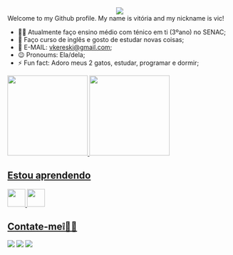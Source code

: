 <div align="center" style="text-align: center;">
  <a href="https://git.io/typing-svg">
    <img src="https://readme-typing-svg.herokuapp.com/?center=true&vCenter=true&color=A020F0&lines=👋+Hello!+Welcome+to+my+profile;
My+name+is+Vitória+and+my+nickname+is+vic!💗;I'+m+a+Full-Stack+developer+💻" >
  </a>
</div>
 Welcome to my Github profile.
My name is vitória and my nickname is vic!

- 👩‍🎓 Atualmente faço ensino médio com ténico em ti (3ºano) no SENAC;
- 🌱 Faço curso de inglês e gosto de estudar novas coisas;
- 💬 E-MAIL: vkereski@gmail.com;
- 😉 Pronoums: Ela/dela;
- ⚡ Fun fact: Adoro meus 2 gatos, estudar, programar e dormir;

<div>
<a href="https://github.com/vitoriakr">
<img height="180em" src="https://github-readme-stats.vercel.app/api/top-langs/?username=vitoriakr&layout=compact&langs_count=7&theme=dracula"/>
<img height="180em" src="https://github-readme-stats.vercel.app/api?username=vitoriakr&show_icons=true&theme=dracula&include_all_commits=true&count_private=true"/>
</div>
  
  ## Estou aprendendo 

<img loading="lazy" src="https://cdn.jsdelivr.net/gh/devicons/devicon/icons/java/java-original.svg" width="40" height="40"/> 
<img loading="lazy" src="https://cdn.jsdelivr.net/gh/devicons/devicon/icons/linux/linux-original.svg" width="40" height="40"/>

<h2> Contate-me❕👩‍💻</h2>
<div>
<a href="https://instagram.com/vitoria_kereski" target="_blank"><img loading="lazy" src="https://img.shields.io/badge/-Instagram-%23E4405F?style=for-the-badge&logo=instagram&logoColor=white" target="_blank"></a>
<a href = "mailto:contato@vkeresli"><img loading="lazy" src="https://img.shields.io/badge/Gmail-D14836?style=for-the-badge&logo=gmail&logoColor=white" target="_blank"></a>
<a href="https://www.linkedin.com/in/Vitoria Kereski da Rosa" target="_blank"><img loading="lazy" src="https://img.shields.io/badge/-LinkedIn-%230077B5?style=for-the-badge&logo=linkedin&logoColor=white" target="_blank"></a>   
</div>

